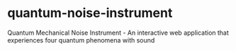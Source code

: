 # quantum-noise-instrument
Quantum Mechanical Noise Instrument - An interactive web application that experiences four quantum phenomena with sound
